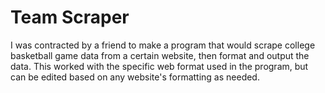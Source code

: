 # Team Scraper
I was contracted by a friend to make a program that would scrape college basketball game data from a certain website, then format and output the data. This worked with the specific web format used in the program, but can be edited based on any website's formatting as needed.
